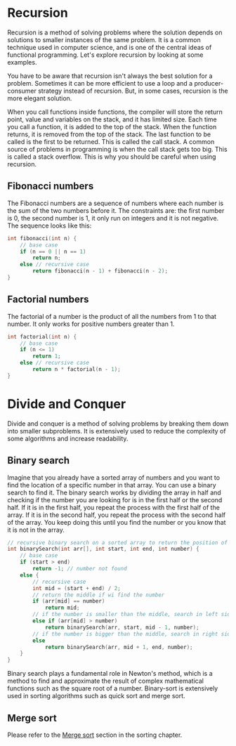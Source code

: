 # Recursion

Recursion is a method of solving problems where the solution depends on solutions to smaller instances of the same problem. It is a common technique used in computer science, and is one of the central ideas of functional programming. Let's explore recursion by looking at some examples.

You have to be aware that recursion isn't always the best solution for a problem. Sometimes it can be more efficient to use a loop and a producer-consumer strategy instead of recursion. But, in some cases, recursion is the more elegant solution.

When you call functions inside functions, the compiler will store the return point, value and variables on the stack, and it has limited size. Each time you call a function, it is added to the top of the stack. When the function returns, it is removed from the top of the stack. The last function to be called is the first to be returned. This is called the call stack. A common source of problems in programming is when the call stack gets too big. This is called a stack overflow. This is why you should be careful when using recursion.

## Fibonacci numbers

The Fibonacci numbers are a sequence of numbers where each number is the sum of the two numbers before it. The constraints are: the first number is 0, the second number is 1, it only run on integers and it is not negative. The sequence looks like this:

```c++
int fibonacci(int n) {
    // base case
    if (n == 0 || n == 1)
        return n;
    else // recursive case
        return fibonacci(n - 1) + fibonacci(n - 2);
}
```

## Factorial numbers

The factorial of a number is the product of all the numbers from 1 to that number. It only works for positive numbers greater than 1.

```c++
int factorial(int n) {
    // base case
    if (n <= 1)
        return 1;
    else // recursive case
        return n * factorial(n - 1);
}
```

# Divide and Conquer

Divide and conquer is a method of solving problems by breaking them down into smaller subproblems. It is extensively used to reduce the complexity of some algorithms and increase readability.

## Binary search

Imagine that you already have a sorted array of numbers and you want to find the location of a specific number in that array. You can use a binary search to find it. The binary search works by dividing the array in half and checking if the number you are looking for is in the first half or the second half. If it is in the first half, you repeat the process with the first half of the array. If it is in the second half, you repeat the process with the second half of the array. You keep doing this until you find the number or you know that it is not in the array.

```c++
// recursive binary search on a sorted array to return the position of a number
int binarySearch(int arr[], int start, int end, int number) {
    // base case
    if (start > end)
        return -1; // number not found
    else {
        // recursive case
        int mid = (start + end) / 2;
        // return the middle if wi find the number
        if (arr[mid] == number)
            return mid;
        // if the number is smaller than the middle, search in left side
        else if (arr[mid] > number)
            return binarySearch(arr, start, mid - 1, number);
        // if the number is bigger than the middle, search in right side
        else
            return binarySearch(arr, mid + 1, end, number);
    }
}
```

Binary search plays a fundamental role in Newton's method, which is a method to find and approximate the result of complex mathematical functions such as the square root of a number. Binary-sort is extensively used in sorting algorithms such as quick sort and merge sort. 

## Merge sort

Please refer to the [Merge sort](../08-sorting/README.md#merge-sort) section in the sorting chapter.